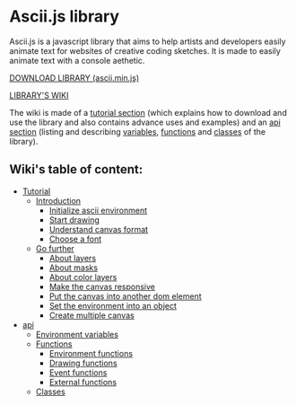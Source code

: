 # Ascii.js library

Ascii.js is a javascript library that aims to help artists and developers easily
animate text for websites of creative coding sketches.
It is made to easily animate text with a console aethetic.

[DOWNLOAD LIBRARY (ascii.min.js)](https://gitlab.com/cactusfluo/lib-ascii/-/raw/master/ascii.min.js?inline=false)

[LIBRARY'S WIKI](https://gitlab.com/cactusfluo/lib-ascii/-/wikis/home)

The wiki is made of a
[tutorial section](https://gitlab.com/cactusfluo/lib-ascii/-/wikis/tutorial/tutorial)
(which explains how to download and use the library and also contains advance
uses and examples) and an
[api section](https://gitlab.com/cactusfluo/lib-ascii/-/wikis/api/api)
(listing and describing
[variables](https://gitlab.com/cactusfluo/lib-ascii/-/wikis/api/environment-variables),
[functions](https://gitlab.com/cactusfluo/lib-ascii/-/wikis/api/functions) and
[classes](https://gitlab.com/cactusfluo/lib-ascii/-/wikis/api/classes)
of the library).

## Wiki's table of content:

- [Tutorial](https://gitlab.com/cactusfluo/lib-ascii/-/wikis/tutorial/tutorial)
	- [Introduction](https://gitlab.com/cactusfluo/lib-ascii/-/wikis/tutorial/introduction/introduction)
		- [Initialize ascii environment](https://gitlab.com/cactusfluo/lib-ascii/-/wikis/tutorial/introduction/initialize-ascii-environment)
		- [Start drawing](https://gitlab.com/cactusfluo/lib-ascii/-/wikis/tutorial/introduction/start-drawing)
		- [Understand canvas format](https://gitlab.com/cactusfluo/lib-ascii/-/wikis/tutorial/introduction/understand-canvas-format)
		- [Choose a font](https://gitlab.com/cactusfluo/lib-ascii/-/wikis/tutorial/introduction/choose-a-font)
	- [Go further](https://gitlab.com/cactusfluo/lib-ascii/-/wikis/tutorial/go-further/go-further)
		- [About layers](https://gitlab.com/cactusfluo/lib-ascii/-/wikis/tutorial/go-further/about-layers)
		- [About masks](https://gitlab.com/cactusfluo/lib-ascii/-/wikis/tutorial/go-further/about-masks)
		- [About color layers](https://gitlab.com/cactusfluo/lib-ascii/-/wikis/tutorial/go-further/about-color-layers)
		- [Make the canvas responsive](https://gitlab.com/cactusfluo/lib-ascii/-/wikis/tutorial/go-further/make-the-canvas-responsive)
		- [Put the canvas into another dom element](https://gitlab.com/cactusfluo/lib-ascii/-/wikis/tutorial/go-further/put-the-canvas-into-another-dom-element)
		- [Set the environment into an object](https://gitlab.com/cactusfluo/lib-ascii/-/wikis/tutorial/go-further/set-the-environment-into-an-object)
		- [Create multiple canvas](https://gitlab.com/cactusfluo/lib-ascii/-/wikis/tutorial/go-further/create-multiple-canvas)
- [api](https://gitlab.com/cactusfluo/lib-ascii/-/wikis/api/api)
	- [Environment variables](https://gitlab.com/cactusfluo/lib-ascii/-/wikis/api/environment-variables)
	- [Functions](https://gitlab.com/cactusfluo/lib-ascii/-/wikis/api/functions)
		- [Environment functions](https://gitlab.com/cactusfluo/lib-ascii/-/wikis/api/environment-functions)
		- [Drawing functions](https://gitlab.com/cactusfluo/lib-ascii/-/wikis/api/drawing-functions)
		- [Event functions](https://gitlab.com/cactusfluo/lib-ascii/-/wikis/api/event-functions)
		- [External functions](https://gitlab.com/cactusfluo/lib-ascii/-/wikis/api/external-functions)
	- [Classes](https://gitlab.com/cactusfluo/lib-ascii/-/wikis/api/classes)
